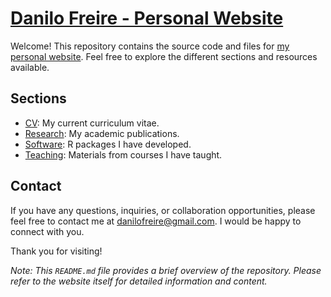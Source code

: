 # [Danilo Freire - Personal Website](https://danilofreire.github.io)

Welcome! This repository contains the source code and files for [my personal website](https://danilofreire.github.io). Feel free to explore the different sections and resources available.

## Sections

- [CV](http://danilofreire.github.io/DaniloFreireCV.pdf): My current curriculum vitae.
- [Research](https://danilofreire.github.io/dist/index.html#research): My academic publications.
- [Software](https://danilofreire.github.io/dist/index.html#software): R packages I have developed.
- [Teaching](https://danilofreire.github.io/dist/index.html#teaching): Materials from courses I have taught.

## Contact

If you have any questions, inquiries, or collaboration opportunities, please feel free to contact me at [danilofreire@gmail.com](mailto:danilofreire@gmail.com). I would be happy to connect with you.

Thank you for visiting!

*Note: This `README.md` file provides a brief overview of the repository. Please refer to the website itself for detailed information and content.*

